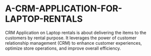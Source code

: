 # A-CRM-APPLICATION-FOR-LAPTOP-RENTALS
 CRM Application on  Laptop rentals is about delivering the items to the customers by rental purpose. It leverages the power of customer  relationship management (CRM) to enhance customer experiences, optimize store operations, and improve overall efficiency.
